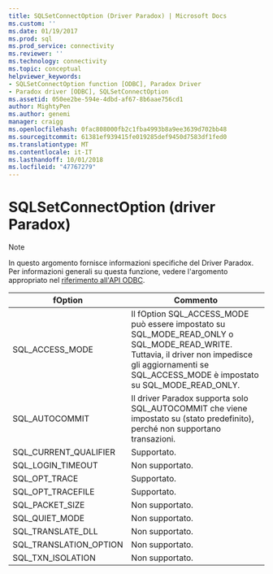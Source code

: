 ```yaml
---
title: SQLSetConnectOption (Driver Paradox) | Microsoft Docs
ms.custom: ''
ms.date: 01/19/2017
ms.prod: sql
ms.prod_service: connectivity
ms.reviewer: ''
ms.technology: connectivity
ms.topic: conceptual
helpviewer_keywords:
- SQLSetConnectOption function [ODBC], Paradox Driver
- Paradox driver [ODBC], SQLSetConnectOption
ms.assetid: 050ee2be-594e-4dbd-af67-8b6aae756cd1
author: MightyPen
ms.author: genemi
manager: craigg
ms.openlocfilehash: 0fac808000fb2c1fba4993b8a9ee3639d702bb48
ms.sourcegitcommit: 61381ef939415fe019285def9450d7583df1fed0
ms.translationtype: MT
ms.contentlocale: it-IT
ms.lasthandoff: 10/01/2018
ms.locfileid: "47767279"
---
```

# <a name="sqlsetconnectoption-paradox-driver"></a>SQLSetConnectOption (driver Paradox)
> [!NOTE]  
>  In questo argomento fornisce informazioni specifiche del Driver Paradox. Per informazioni generali su questa funzione, vedere l'argomento appropriato nel [riferimento all'API ODBC](../../odbc/reference/syntax/odbc-api-reference.md).  
  
|fOption|Commento|  
|-------------|-------------|  
|SQL_ACCESS_MODE|Il fOption SQL_ACCESS_MODE può essere impostato su SQL_MODE_READ_ONLY o SQL_MODE_READ_WRITE. Tuttavia, il driver non impedisce gli aggiornamenti se SQL_ACCESS_MODE è impostato su SQL_MODE_READ_ONLY.|  
|SQL_AUTOCOMMIT|Il driver Paradox supporta solo SQL_AUTOCOMMIT che viene impostato su (stato predefinito), perché non supportano transazioni.|  
|SQL_CURRENT_QUALIFIER|Supportato.|  
|SQL_LOGIN_TIMEOUT|Non supportato.|  
|SQL_OPT_TRACE|Supportato.|  
|SQL_OPT_TRACEFILE|Supportato.|  
|SQL_PACKET_SIZE|Non supportato.|  
|SQL_QUIET_MODE|Non supportato.|  
|SQL_TRANSLATE_DLL|Non supportato.|  
|SQL_TRANSLATION_OPTION|Non supportato.|  
|SQL_TXN_ISOLATION|Non supportato.|
